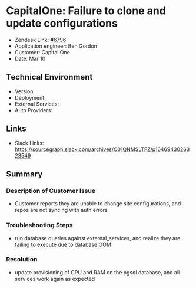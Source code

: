 # CapitalOne: Failure to clone and update configurations <!-- Ticket Title  Hint: include keywords to make it searchable -->

- Zendesk Link: [#6796](https://sourcegraph.zendesk.com/agent/tickets/6796)
- Application engineer: Ben Gordon
- Customer: Capital One <!-- Redact if this contains personally identifying information -->
- Date: Mar 10

<!-- Data populated from integration, speak to Ben Gordon or Michael Bali if not working -->
<!-- During Internal team trial, fill missing data manually (we are waiting for all data to sync) -->

## Technical Environment
- Version: ​
- Deployment:
- External Services:
- Auth Providers:


## Links
<!-- Data for application engineer manual entry -->
- Slack Links: https://sourcegraph.slack.com/archives/C01QNMSLTFZ/p1646943026323549

## Summary
### Description of Customer Issue
- Customer reports they are unable to change site configurations, and repos are not syncing with auth errors
### Troubleshooting Steps
- run database queries against external_services, and realize they are failing to execute due to database OOM
### Resolution
- update provisioning of CPU and RAM on the pgsql database, and all services work again as expected

<!-- Once complete, upload a copy to https://github.com/sourcegraph/support-tools-internal/tree/main/resolved-tickets as a .md file -->
<!-- Name the file 6796.md -->
